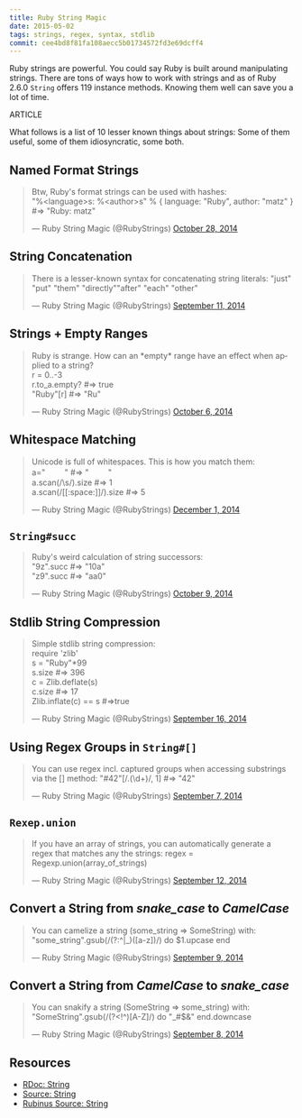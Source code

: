 ```yaml
---
title: Ruby String Magic
date: 2015-05-02
tags: strings, regex, syntax, stdlib
commit: cee4bd8f81fa108aecc5b01734572fd3e69dcff4
---
```


Ruby strings are powerful. You could say Ruby is built around manipulating strings. There are tons of ways how to work with strings and as of Ruby 2.6.0 `String` offers 119 instance methods. Knowing them well can save you a lot of time.

ARTICLE

What follows is a list of 10 lesser known things about strings: Some of them useful, some of them idiosyncratic, some both.

## Named Format Strings

<blockquote class="twitter-tweet" lang="en"><p>Btw, Ruby&#39;s format strings can be used with hashes:<br/>&quot;%&lt;language&gt;s: %&lt;author&gt;s&quot; % { language: &quot;Ruby&quot;, author: &quot;matz&quot; } #=&gt; &quot;Ruby: matz&quot;</p>&mdash; Ruby String Magic (@RubyStrings) <a href="https://twitter.com/RubyStrings/status/527152031782674432">October 28, 2014</a></blockquote>

## String Concatenation

<blockquote class="twitter-tweet" lang="en"><p>There is a lesser-known syntax for concatenating string literals: &quot;just&quot; &quot;put&quot; &quot;them&quot; &quot;directly&quot;&quot;after&quot; &quot;each&quot; &quot;other&quot;</p>&mdash; Ruby String Magic (@RubyStrings) <a href="https://twitter.com/RubyStrings/status/510013718076600320">September 11, 2014</a></blockquote>

## Strings + Empty Ranges

<blockquote class="twitter-tweet" lang="en"><p>Ruby is strange. How can an *empty* range have an effect when applied to a string?<br/>r = 0..-3<br/>r.to_a.empty? #=&gt; true<br/>&quot;Ruby&quot;[r] #=&gt; &quot;Ru&quot;</p>&mdash; Ruby String Magic (@RubyStrings) <a href="https://twitter.com/RubyStrings/status/519066888014659584">October 6, 2014</a></blockquote>

## Whitespace Matching

<blockquote class="twitter-tweet" lang="en"><p>Unicode is full of whitespaces. This is how you match them:<br/>a=&quot;    　&quot; #=&gt; &quot;    　&quot;<br/>a.scan(/\s/).size #=&gt; 1<br/>a.scan(/[[:space:]]/).size #=&gt; 5</p>&mdash; Ruby String Magic (@RubyStrings) <a href="https://twitter.com/RubyStrings/status/539440415498579969">December 1, 2014</a></blockquote>

## `String#succ`

<blockquote class="twitter-tweet" lang="en"><p>Ruby&#39;s weird calculation of string successors:<br/>&quot;9z&quot;.succ #=&gt; &quot;10a&quot;<br/>&quot;z9&quot;.succ #=&gt; &quot;aa0&quot;</p>&mdash; Ruby String Magic (@RubyStrings) <a href="https://twitter.com/RubyStrings/status/520230545465548801">October 9, 2014</a></blockquote>

## Stdlib String Compression

<blockquote class="twitter-tweet" lang="en"><p>Simple stdlib string compression:<br/>require &#39;zlib&#39;<br/>s = &quot;Ruby&quot;*99<br/>s.size #=&gt; 396<br/>c = Zlib.deflate(s)<br/>c.size #=&gt; 17<br/>Zlib.inflate(c) == s #=&gt;true</p>&mdash; Ruby String Magic (@RubyStrings) <a href="https://twitter.com/RubyStrings/status/511902948805599233">September 16, 2014</a></blockquote>

## Using Regex Groups in `String#[]`

<blockquote class="twitter-tweet" lang="en"><p>You can use regex incl. captured groups when accessing substrings via the [] method: &quot;#42&quot;[/.(\d+)/, 1] #=&gt; &quot;42&quot;</p>&mdash; Ruby String Magic (@RubyStrings) <a href="https://twitter.com/RubyStrings/status/508605294059192320">September 7, 2014</a></blockquote>

## `Rexep.union`

<blockquote class="twitter-tweet" lang="en"><p>If you have an array of strings, you can automatically generate a regex that matches any the strings: regex = Regexp.union(array_of_strings)</p>&mdash; Ruby String Magic (@RubyStrings) <a href="https://twitter.com/RubyStrings/status/510441137254195200">September 12, 2014</a></blockquote>

## Convert a String from *snake_case* to *CamelCase*

<blockquote class="twitter-tweet" lang="en"><p>You can camelize a string (some_string =&gt; SomeString) with:<br/>&quot;some_string&quot;.gsub(/(?:^|_)([a-z])/) do $1.upcase end</p>&mdash; Ruby String Magic (@RubyStrings) <a href="https://twitter.com/RubyStrings/status/509330964246720512">September 9, 2014</a></blockquote>

## Convert a String from *CamelCase* to *snake_case*

<blockquote class="twitter-tweet" lang="en"><p>You can snakify a string (SomeString =&gt; some_string) with: <br/>&quot;SomeString&quot;.gsub(/(?&lt;!^)[A-Z]/) do &quot;_#$&amp;&quot; end.downcase</p>&mdash; Ruby String Magic (@RubyStrings) <a href="https://twitter.com/RubyStrings/status/508995693277904896">September 8, 2014</a></blockquote>

## Resources

- [RDoc: String](http://www.ruby-doc.org/core/String.html)
- [Source: String](https://github.com/ruby/ruby/blob/trunk/string.c)
- [Rubinus Source: String](https://github.com/rubinius/rubinius/blob/master/kernel/common/string.rb)
